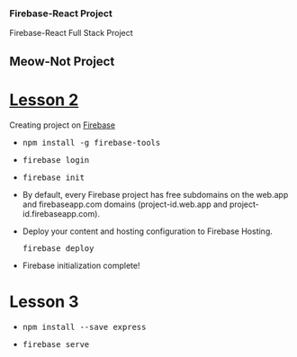 ### Firebase-React Project

<p>Firebase-React Full Stack Project </p>

<h2>Meow-Not Project</h2>

<h1><a href="https://www.youtube.com/watch?v=-vo7cu0xP4I&list=PLMhAeHCz8S38ryyeMiBPPUnFAiWnoPvWP&index=2" target="_blank">Lesson 2</a></h1>

<p>
Creating project on <a href="https://firebase.google.com" target="_blank">Firebase</a> 
</p>
<ul>
<li>
<devsite-code><pre class="devsite-terminal" translate="no" dir="ltr" is-upgraded="">npm install -g firebase-tools</pre>
</li>
<li>
<devsite-code><pre class="devsite-terminal" translate="no" dir="ltr" is-upgraded="">firebase login</pre>
</li>
<li>
<devsite-code><pre class="devsite-terminal" translate="no" dir="ltr" is-upgraded="">firebase init</pre>
</li>
<li>
<p>
By default, every Firebase project has free subdomains on the web.app and firebaseapp.com domains (project-id.web.app and project-id.firebaseapp.com).
</p>
</li>
<li>Deploy your content and hosting configuration to Firebase Hosting.</br>
<devsite-code><pre class="devsite-terminal" translate="no" dir="ltr" is-upgraded="">firebase deploy</pre>
 </li>
<li>
<p>
Firebase initialization complete!
</p>
</li>

</ul>

<h1>Lesson 3</h1>
<ul>
<li><devsite-code><pre class="devsite-terminal" translate="no" dir="ltr" is-upgraded="">npm install --save express</pre>  </li>
<li><devsite-code><pre class="devsite-terminal" translate="no" dir="ltr" is-upgraded="">firebase serve</pre>  </li>
</ul>
